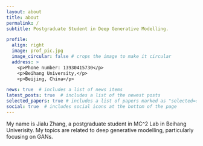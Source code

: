 ```yaml
---
layout: about
title: about
permalink: /
subtitle: Postgraduate Student in Deep Generative Modelling.

profile:
  align: right
  image: prof_pic.jpg
  image_circular: false # crops the image to make it circular
  address: >
    <p>Phone number: 13930415730</p>
    <p>Beihang University,</p>
    <p>Beijing, China</p>

news: true  # includes a list of news items
latest_posts: true  # includes a list of the newest posts
selected_papers: true # includes a list of papers marked as "selected={true}"
social: true  # includes social icons at the bottom of the page
---
```


My name is Jialu Zhang, a postgraduate student in MC^2 Lab in Beihang Univerisity. My topics are related to deep generative modelling, particularly focusing on GANs.